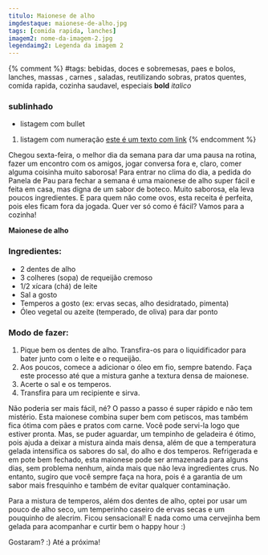```yaml
---
titulo: Maionese de alho
imgdestaque: maionese-de-alho.jpg
tags: [comida rapida, lanches]
imagem2: nome-da-imagem-2.jpg
legendaimg2: Legenda da imagem 2
---
```

{% comment %}
#tags: bebidas, doces e sobremesas, paes e bolos, lanches, massas , carnes , saladas, reutilizando sobras, pratos quentes, comida rapida, cozinha saudavel, especiais
**bold**
*italico*
### sublinhado
* listagem com bullet
1. listagem com numeração
[este é um texto com link](https://www.enderecodolink.com)
{% endcomment %}

Chegou sexta-feira, o melhor dia da semana para dar uma pausa na rotina, fazer um encontro com os amigos, jogar conversa fora e, claro, comer alguma coisinha muito saborosa! Para entrar no clima do dia, a pedida do Panela de Pau para fechar a semana é uma maionese de alho super fácil e feita em casa, mas digna de um sabor de boteco. Muito saborosa, ela leva poucos ingredientes. E para quem não come ovos, esta receita é perfeita, pois eles ficam fora da jogada. Quer ver só como é fácil? Vamos para a cozinha!

**Maionese de alho**

### Ingredientes:

* 2 dentes de alho
* 3 colheres (sopa) de requeijão cremoso
* 1/2 xícara (chá) de leite
* Sal a gosto
* Temperos a gosto (ex: ervas secas, alho desidratado, pimenta)
* Óleo vegetal ou azeite (temperado, de oliva) para dar ponto

### Modo de fazer:

1. Pique bem os dentes de alho. Transfira-os para o liquidificador para bater junto com o leite e o requeijão.
2. Aos poucos, comece a adicionar o óleo em fio, sempre batendo. Faça este processo até que a mistura ganhe a textura densa de maionese.
3. Acerte o sal e os temperos.
4. Transfira para um recipiente e sirva. 

Não poderia ser mais fácil, né? O passo a passo é super rápido e não tem mistério. Esta maionese combina super bem com petiscos, mas também fica ótima com pães e pratos com carne. Você pode servi-la logo que estiver pronta. Mas, se puder aguardar, um tempinho de geladeira é ótimo, pois ajuda a deixar a mistura ainda mais densa, além de que a temperatura gelada intensifica os sabores do sal, do alho e dos temperos. Refrigerada e em pote bem fechado, esta maionese pode ser armazenada para alguns dias, sem problema nenhum, ainda mais que não leva ingredientes crus. No entanto, sugiro que você sempre faça na hora, pois é a garantia de um sabor mais fresquinho e também de evitar qualquer contaminação. 

Para a mistura de temperos, além dos dentes de alho, optei por usar um pouco de alho seco, um temperinho caseiro de ervas secas e um pouquinho de alecrim. Ficou sensacional! E nada como uma cervejinha bem gelada para acompanhar e curtir bem o happy hour :)

Gostaram? :)
Até a próxima!
